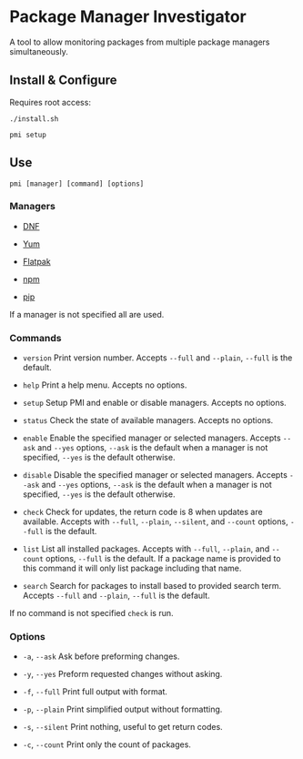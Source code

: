 # Package Manager Investigator
A tool to allow monitoring packages from multiple package managers simultaneously.

## Install & Configure
Requires root access:

	./install.sh

	pmi setup

## Use

	pmi [manager] [command] [options]

### Managers
- [DNF](https://fedoraproject.org/wiki/DNF)

- [Yum](https://fedoraproject.org/wiki/Yum)

- [Flatpak](https://www.flatpak.org/)

- [npm](https://www.npmjs.com/)

- [pip](https://pypi.org/project/pip/)

If a manager is not specified all are used.

### Commands

- `version` Print version number. Accepts `--full` and `--plain`, `--full` is the default.

- `help` Print a help menu. Accepts no options.

- `setup` Setup PMI and enable or disable managers. Accepts no options.

- `status` Check the state of available managers. Accepts no options.

- `enable` Enable the specified manager or selected managers. Accepts `--ask` and `--yes` options, `--ask` is the default when a manager is not specified, `--yes` is the default otherwise.

- `disable` Disable the specified manager or selected managers. Accepts `--ask` and `--yes` options, `--ask` is the default when a manager is not specified, `--yes` is the default otherwise.

- `check` Check for updates, the return code is 8 when updates are available. Accepts with `--full`, `--plain`, `--silent`, and `--count` options, `--full` is the default.

- `list` List all installed packages. Accepts with `--full`, `--plain`, and `--count` options, `--full` is the default. If a package name is provided to this command it will only list package including that name.

- `search` Search for packages to install based to provided search term. Accepts `--full` and `--plain`, `--full` is the default.

If no command is not specified `check` is run.

### Options
- `-a`, `--ask` Ask before preforming changes.

- `-y`, `--yes` Preform requested changes without asking.

- `-f`, `--full` Print full output with format.

- `-p`, `--plain` Print simplified output without formatting.

- `-s`, `--silent` Print nothing, useful to get return codes.

- `-c`, `--count` Print only the count of packages.
